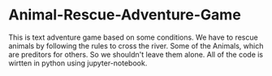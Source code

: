 # Animal-Rescue-Adventure-Game
This is text adventure game based on some conditions. We have to rescue animals by following the rules to cross the river. 
Some of the Animals, which are preditors for others. So we shouldn't leave them alone.
All of the code is wirtten in python using jupyter-notebook. 
